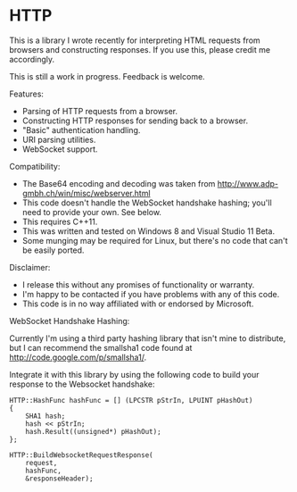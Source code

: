 HTTP
====

This is a library I wrote recently for interpreting HTML requests from browsers and constructing responses. If you use this, please credit me accordingly.

This is still a work in progress. Feedback is welcome.

Features:

- Parsing of HTTP requests from a browser.
- Constructing HTTP responses for sending back to a browser.
- "Basic" authentication handling.
- URI parsing utilities.
- WebSocket support.

Compatibility:

- The Base64 encoding and decoding was taken from http://www.adp-gmbh.ch/win/misc/webserver.html
- This code doesn't handle the WebSocket handshake hashing; you'll need to provide your own. See below.
- This requires C++11.
- This was written and tested on Windows 8 and Visual Studio 11 Beta.
- Some munging may be required for Linux, but there's no code that can't be easily ported.

Disclaimer:

- I release this without any promises of functionality or warranty. 
- I'm happy to be contacted if you have problems with any of this code.
- This code is in no way affiliated with or endorsed by Microsoft.

WebSocket Handshake Hashing:

Currently I'm using a third party hashing library that isn't mine to distribute, but I can recommend the smallsha1 code found at http://code.google.com/p/smallsha1/.

Integrate it with this library by using the following code to build your response to the Websocket handshake:

	HTTP::HashFunc hashFunc = [] (LPCSTR pStrIn, LPUINT pHashOut)
	{
		SHA1 hash;
		hash << pStrIn;
		hash.Result((unsigned*) pHashOut);
	};

	HTTP::BuildWebsocketRequestResponse(
		request,
		hashFunc,
		&responseHeader);
